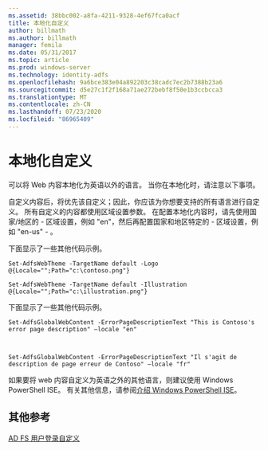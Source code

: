 ```yaml
---
ms.assetid: 38bbc002-a8fa-4211-9328-4ef67fca0acf
title: 本地化自定义
author: billmath
ms.author: billmath
manager: femila
ms.date: 05/31/2017
ms.topic: article
ms.prod: windows-server
ms.technology: identity-adfs
ms.openlocfilehash: 9a6bce383e04a892203c38cadc7ec2b7388b23a6
ms.sourcegitcommit: d5e27c1f2f168a71ae272bebf8f50e1b3ccbcca3
ms.translationtype: MT
ms.contentlocale: zh-CN
ms.lasthandoff: 07/23/2020
ms.locfileid: "86965409"
---
```

# <a name="customization-for-localization"></a>本地化自定义 


可以将 Web 内容本地化为英语以外的语言。 当你在本地化时，请注意以下事项。  
  
自定义内容后，将优先该自定义；因此，你应该为你想要支持的所有语言进行自定义。 所有自定义的内容都使用区域设置参数。 在配置本地化内容时，请先使用国家/地区的 \- 区域设置，例如 "en"，然后再配置国家和地区特定的 \- 区域设置，例如 "en-us" \- 。  
  
下面显示了一些其他代码示例。  
  
    
    Set-AdfsWebTheme -TargetName default -Logo @{Locale="";Path="c:\contoso.png"}  
      
    Set-AdfsWebTheme -TargetName default -Illustration @{Locale="";Path="c:\illustration.png"}  

  
下面显示了一些其他代码示例。  
  
 
    Set-AdfsGlobalWebContent -ErrorPageDescriptionText "This is Contoso's error page description" –locale "en"  
  
  

    Set-AdfsGlobalWebContent -ErrorPageDescriptionText "Il s'agit de description de page erreur de Contoso" –locale "fr"  
 
  
如果要将 web 内容自定义为英语之外的其他语言，则建议使用 Windows PowerShell ISE。 有关其他信息，请参阅[介绍 Windows PowerShell ISE](/previous-versions/mt707506(v=msdn.10))。  

## <a name="additional-references"></a>其他参考 
[AD FS 用户登录自定义](AD-FS-user-sign-in-customization.md) 

